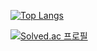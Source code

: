 [![Top Langs](https://github-readme-stats.vercel.app/api/top-langs/?username=minseok1015&layout=compact)](https://github.com/minseok1015/github-readme-stats)

[![Solved.ac
프로필](http://mazassumnida.wtf/api/mini/generate_badge?boj=skyfox1015)](https://solved.ac/skyfox1015)
